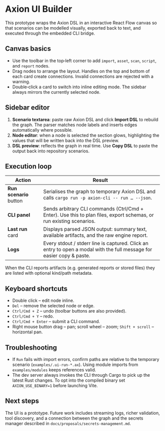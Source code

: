 # Axion UI Builder

This prototype wraps the Axion DSL in an interactive React Flow canvas so that scenarios can be modelled visually, exported back to text, and executed through the embedded CLI bridge.

## Canvas basics

- Use the toolbar in the top‑left corner to add `import`, `asset`, `scan`, `script`, and `report` nodes.
- Drag nodes to arrange the layout. Handles on the top and bottom of each card create connections. Invalid connections are rejected with a warning.
- Double‑click a card to switch into inline editing mode. The sidebar always mirrors the currently selected node.

## Sidebar editor

1. **Scenario textarea**: paste raw Axion DSL and click **Import DSL** to rebuild the graph. The parser matches node labels and inserts edges automatically where possible.
2. **Node editor**: when a node is selected the section glows, highlighting the values that will be written back into the DSL preview.
3. **DSL preview**: reflects the graph in real time. Use **Copy DSL** to paste the output back into repository scenarios.

## Execution loop

| Action | Result |
| --- | --- |
| **Run scenario** button | Serialises the graph to temporary Axion DSL and calls `cargo run -p axion-cli -- run … --json`. |
| **CLI panel** | Sends arbitrary CLI commands (Ctrl/Cmd + Enter). Use this to plan files, export schemas, or run existing scenarios. |
| **Last run** card | Displays parsed JSON output: summary text, available artifacts, and the raw engine report. |
| **Logs** | Every stdout / stderr line is captured. Click an entry to open a modal with the full message for easier copy & paste. |

When the CLI reports artifacts (e.g. generated reports or stored files) they are listed with optional kind/path metadata.

## Keyboard shortcuts

- Double click – edit node inline.
- `Del` – remove the selected node or edge.
- `Ctrl/Cmd + Z` – undo (toolbar buttons are also provided).
- `Ctrl/Cmd + Y` – redo.
- `Ctrl/Cmd + Enter` – submit a CLI command.
- Right mouse button drag – pan; scroll wheel – zoom; `Shift + scroll` – horizontal pan.

## Troubleshooting

- If `Run` fails with import errors, confirm paths are relative to the temporary scenario (`examples/.ui-run-*.ax`). Using module imports from `examples/modules` keeps references valid.
- The dev server always invokes the CLI through Cargo to pick up the latest Rust changes. To opt into the compiled binary set `AXION_USE_BINARY=1` before launching Vite.

## Next steps

The UI is a prototype. Future work includes streaming logs, richer validation, tool discovery, and a connection between the graph and the secrets manager described in `docs/proposals/secrets-management.md`.
